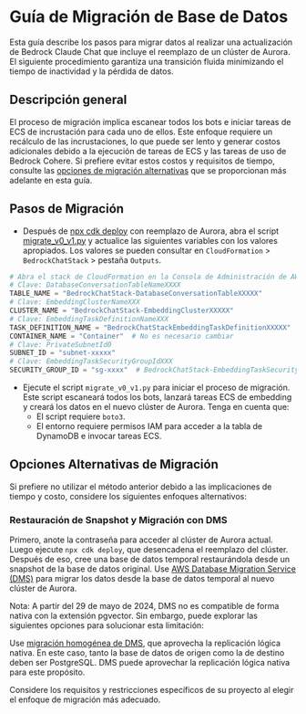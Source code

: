 # Guía de Migración de Base de Datos

Esta guía describe los pasos para migrar datos al realizar una actualización de Bedrock Claude Chat que incluye el reemplazo de un clúster de Aurora. El siguiente procedimiento garantiza una transición fluida minimizando el tiempo de inactividad y la pérdida de datos.

## Descripción general

El proceso de migración implica escanear todos los bots e iniciar tareas de ECS de incrustación para cada uno de ellos. Este enfoque requiere un recálculo de las incrustaciones, lo que puede ser lento y generar costos adicionales debido a la ejecución de tareas de ECS y las tareas de uso de Bedrock Cohere. Si prefiere evitar estos costos y requisitos de tiempo, consulte las [opciones de migración alternativas](#alternative-migration-options) que se proporcionan más adelante en esta guía.

## Pasos de Migración

- Después de [npx cdk deploy](../README.md#deploy-using-cdk) con reemplazo de Aurora, abra el script [migrate_v0_v1.py](./migrate_v0_v1.py) y actualice las siguientes variables con los valores apropiados. Los valores se pueden consultar en `CloudFormation` > `BedrockChatStack` > pestaña `Outputs`.

```py
# Abra el stack de CloudFormation en la Consola de Administración de AWS y copie los valores de la pestaña Outputs.
# Clave: DatabaseConversationTableNameXXXX
TABLE_NAME = "BedrockChatStack-DatabaseConversationTableXXXXX"
# Clave: EmbeddingClusterNameXXX
CLUSTER_NAME = "BedrockChatStack-EmbeddingClusterXXXXX"
# Clave: EmbeddingTaskDefinitionNameXXX
TASK_DEFINITION_NAME = "BedrockChatStackEmbeddingTaskDefinitionXXXXX"
CONTAINER_NAME = "Container"  # No es necesario cambiar
# Clave: PrivateSubnetId0
SUBNET_ID = "subnet-xxxxx"
# Clave: EmbeddingTaskSecurityGroupIdXXX
SECURITY_GROUP_ID = "sg-xxxx"  # BedrockChatStack-EmbeddingTaskSecurityGroupXXXXX
```

- Ejecute el script `migrate_v0_v1.py` para iniciar el proceso de migración. Este script escaneará todos los bots, lanzará tareas ECS de embedding y creará los datos en el nuevo clúster de Aurora. Tenga en cuenta que:
  - El script requiere `boto3`.
  - El entorno requiere permisos IAM para acceder a la tabla de DynamoDB e invocar tareas ECS.

## Opciones Alternativas de Migración

Si prefiere no utilizar el método anterior debido a las implicaciones de tiempo y costo, considere los siguientes enfoques alternativos:

### Restauración de Snapshot y Migración con DMS

Primero, anote la contraseña para acceder al clúster de Aurora actual. Luego ejecute `npx cdk deploy`, que desencadena el reemplazo del clúster. Después de eso, cree una base de datos temporal restaurándola desde un snapshot de la base de datos original.
Use [AWS Database Migration Service (DMS)](https://aws.amazon.com/dms/) para migrar los datos desde la base de datos temporal al nuevo clúster de Aurora.

Nota: A partir del 29 de mayo de 2024, DMS no es compatible de forma nativa con la extensión pgvector. Sin embargo, puede explorar las siguientes opciones para solucionar esta limitación:

Use [migración homogénea de DMS](https://docs.aws.amazon.com/dms/latest/userguide/dm-migrating-data.html), que aprovecha la replicación lógica nativa. En este caso, tanto la base de datos de origen como la de destino deben ser PostgreSQL. DMS puede aprovechar la replicación lógica nativa para este propósito.

Considere los requisitos y restricciones específicos de su proyecto al elegir el enfoque de migración más adecuado.
